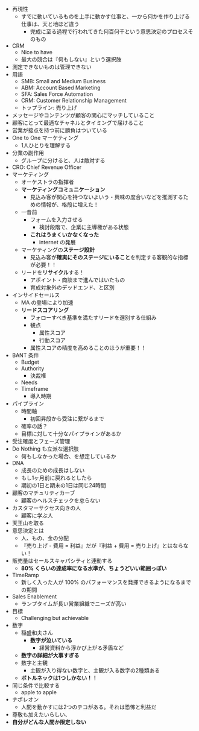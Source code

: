 - 再現性
  - すでに動いているものを上手に動かす仕事と、一から何かを作り上げる仕事は、天と地ほど違う
    - 完成に至る過程で行われてきた何百何千という意思決定のプロセスそのもの
- CRM
  - Nice to have
  - 最大の競合は『何もしない』という選択肢
- 測定できないものは管理できない
- 用語
  - SMB: Small and Medium Business
  - ABM: Account Based Marketing
  - SFA: Sales Force Automation
  - CRM: Customer Relationship Management
  - トップライン: 売り上げ
- メッセージやコンテンツが顧客の関心にマッチしていること
- 顧客にとって最適なチャネルとタイミングで届けること
- 営業が接点を持つ前に勝負はついている
- One to One マーケティング
  - 1人ひとりを理解する
- 分業の副作用
  - グループに分けると、人は敵対する
- CRO: Chief Revenue Officer
- マーケティング
  - オーケストラの指揮者
  - **マーケティングコミュニケーション**
    - 見込み客が関心を持つないよいう・興味の度合いなどを推測するための情報が、格段に増えた！
  - 一昔前
    - フォームを入力させる
      - 検討段階で、企業に主導権がある状態
    - **これはうまくいかなくなった**
      - internet の発展
  - マーケティングの**ステージ設計**
    - 見込み客が**確実にそのステージにいること**を判定する客観的な指標が必要！！
  - リードを**リサイクル**する！
    - アポイント・商談まで進んではいたもの
    - 育成対象外のデッドエンド、と区別
- インサイドセールス
  - MA の登場により加速
  - **リードスコアリング**
    - フォローすべき基準を満たすリードを選別する仕組み
    - 観点
      - 属性スコア
      - 行動スコア
    - 属性スコアの精度を高めることのほうが重要！！
- BANT 条件
  - Budget
  - Authority
    - 決裁権
  - Needs
  - Timeframe
    - 導入時期
- パイプライン
  - 時間軸
    - 初回昇段から受注に繋がるまで
  - 確率の話？
  - 目標に対して十分なパイプラインがあるか
- 受注確度とフェーズ管理
- Do Nothing も立派な選択肢
  - 何もしなかった場合、を想定しているか
- DNA
  - 成長のための成長はしない
  - もし1ヶ月前に戻れるとしたら
  - 期初の1日と期末の1日は同じ24時間
- 顧客のマチュリティカーブ
  - 顧客のヘルスチェックを怠らない
- カスタマーサクセス向きの人
  - 顧客に学ぶ人
- 天王山を取る
- 意思決定とは
  - 人、もの、金の分配
  - 『売り上げ - 費用 = 利益』だが『利益 + 費用 = 売り上げ』とはならない！
- 販売量はセールスキャパシティと連動する
  - **80% くらいの達成率になる水準が、ちょうどいい範囲っぽい**
- TimeRamp
  - 新しく入った人が 100% のパフォーマンスを発揮できるようになるまでの期間
- Sales Enablement
  - ランプタイムが長い営業組織でニーズが高い
- 目標
  - Challenging but achievable
- 数字
  - 稲盛和夫さん
    - **数字が泣いている**
      - 経営資料から浮かび上がる矛盾など
  - **数字の詳細が大事すぎる**
  - 数字と主観
    - 主観が入り得ない数字と、主観が入る数字の2種類ある
  - **ボトルネックは1つしかない！！**
- 同じ条件で比較する
  - apple to apple
- ナポレオン
  - 人間を動かすには2つのテコがある。それは恐怖と利益だ
- 尊敬も加えたいらしい、
- **自分がどんな人間か限定しない**
